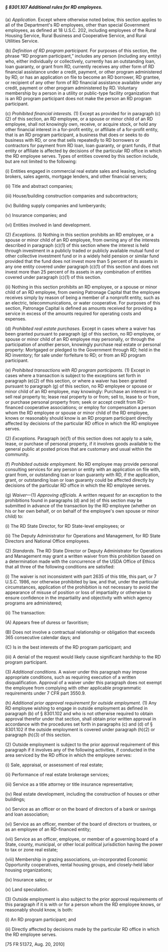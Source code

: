 ##### § 8301.107 Additional rules for RD employees. #####

(a) *Application.* Except where otherwise noted below, this section applies to all of the Department's RD employees, other than special Government employees, as defined at 18 U.S.C. 202, including employees of the Rural Housing Service, Rural Business and Cooperative Service, and Rural Utilities Service.

(b) *Definition of RD program participant.* For purposes of this section, the phrase “RD program participant,” includes any person (including any entity) who, either individually or collectively, currently has an outstanding loan, loan guaranty, or grant from RD, currently receives any other form of RD financial assistance under a credit, payment, or other program administered by RD, or has an application on file to become an RD borrower, RD grantee, or recipient of any other form of RD financial assistance available under any credit, payment or other program administered by RD. Voluntary membership by a person in a utility or public-type facility organization that is an RD program participant does not make the person an RD program participant.

(c) *Prohibited financial interests.* (1) Except as provided for in paragraph (c)(2) of this section, an RD employee, or a spouse or minor child of an RD employee, shall not knowingly own, receive, or acquire stock, or hold any other financial interest in a for-profit entity, or affiliate of a for-profit entity, that is an RD program participant, a business that does or seeks to do business with RD, or one that sells repeatedly to RD borrowers or contractors for payment from RD loan, loan guaranty, or grant funds, if that entity or affiliate is affected by decisions of the particular RD office in which the RD employee serves. Types of entities covered by this section include, but are not limited to the following:

(i) Entities engaged in commercial real estate sales and leasing, including brokers, sales agents, mortgage lenders, and other financial servers;

(ii) Title and abstract companies;

(iii) House/building construction companies and subcontractors;

(iv) Building supply companies and lumberyards;

(v) Insurance companies; and

(vi) Entities involved in land development.

(2) *Exceptions.* (i) Nothing in this section prohibits an RD employee, or a spouse or minor child of an RD employee, from owning any of the interests described in paragraph (c)(1) of this section where the interest is held through investment in a publicly traded or publicly available mutual fund or other collective investment fund or in a widely held pension or similar fund provided that the fund does not invest more than 5 percent of its assets in any one entity covered under paragraph (c)(1) of this section and does not invest more than 25 percent of its assets in any combination of entities covered under paragraph (c)(1) of this section.

(ii) Nothing in this section prohibits an RD employee, or a spouse or minor child of an RD employee, from owning Patronage Capital that the employee receives simply by reason of being a member of a nonprofit entity, such as an electric, telecommunications, or water cooperative. For purposes of this section, Patronage Capital is defined as amounts received for providing a service in excess of the amounts required for operating costs and expenses.

(d) *Prohibited real estate purchases.* Except in cases where a waiver has been granted pursuant to paragraph (g) of this section, no RD employee, or spouse or minor child of an RD employee may personally, or through the participation of another person, knowingly purchase real estate or personal property: Mortgaged or pledged to the Government through RD; held in the RD inventory; for sale under forfeiture to RD; or from an RD program participant.

(e) *Prohibited transactions with RD program participants.* (1) Except in cases where a transaction is subject to the exceptions set forth in paragraph (e)(2) of this section, or where a waiver has been granted pursuant to paragraph (g) of this section, no RD employee or spouse or minor child of an RD employee, may knowingly: Purchase an interest in or sell real property to; lease real property to or from; sell to, lease to or from, or purchase personal property from; seek or accept credit from RD-financed cooperative associations; or employ for compensation a person whom the RD employee or spouse or minor child of the RD employee, knows or reasonably should know is an RD program participant directly affected by decisions of the particular RD office in which the RD employee serves.

(2) *Exceptions.* Paragraph (e)(1) of this section does not apply to a sale, lease, or purchase of personal property, if it involves goods available to the general public at posted prices that are customary and usual within the community.

(f) *Prohibited outside employment.* No RD employee may provide personal consulting services for any person or entity with an application on file with, grant from, or outstanding loan or loan guaranty with RD, if the application, grant, or outstanding loan or loan guaranty could be affected directly by decisions of the particular RD office in which the RD employee serves.

(g) *Waiver*—(1) *Approving officials.* A written request for an exception to the prohibitions found in paragraphs (d) and (e) of this section may be submitted in advance of the transaction by the RD employee (whether on his or her own behalf, or on behalf of the employee's own spouse or minor child) to:

(i) The RD State Director, for RD State-level employees; or

(ii) The Deputy Administrator for Operations and Management, for RD State Directors and National Office employees.

(2) *Standards.* The RD State Director or Deputy Administrator for Operations and Management may grant a written waiver from this prohibition based on a determination made with the concurrence of the USDA Office of Ethics that all three of the following conditions are satisfied:

(i) The waiver is not inconsistent with part 2635 of this title, this part, or 7 U.S.C. 1986, nor otherwise prohibited by law, and that, under the particular circumstances, application of the prohibition is not necessary to avoid the appearance of misuse of position or loss of impartiality or otherwise to ensure confidence in the impartiality and objectivity with which agency programs are administered;

(ii) The transaction:

(A) Appears free of duress or favoritism;

(B) Does not involve a contractual relationship or obligation that exceeds 365 consecutive calendar days; and

(C) Is in the best interests of the RD program participant; and

(iii) A denial of the request would likely cause significant hardship to the RD program participant.

(3) *Additional conditions.* A waiver under this paragraph may impose appropriate conditions, such as requiring execution of a written disqualification. Approval of a waiver under this paragraph does not exempt the employee from complying with other applicable programmatic requirements under 7 CFR part 3550.9.

(h) *Additional prior approval requirement for outside employment.* (1) Any RD employee wishing to engage in outside employment as defined in paragraph (b) of § 8301.102 and who is not otherwise required to obtain approval therefor under that section, shall obtain prior written approval in accordance with the procedures set forth in paragraphs (c) and (d) of § 8301.102 if the outside employment is covered under paragraph (h)(2) or paragraph (h)(3) of this section.

(2) Outside employment is subject to the prior approval requirement of this paragraph if it involves any of the following activities, if conducted in the area serviced by the RD office in which the employee serves:

(i) Sale, appraisal, or assessment of real estate;

(ii) Performance of real estate brokerage services;

(iii) Service as a title attorney or title insurance representative;

(iv) Real estate development, including the construction of houses or other buildings;

(v) Service as an officer or on the board of directors of a bank or savings and loan association;

(vi) Service as an officer, member of the board of directors or trustees, or as an employee of an RD-financed entity;

(vii) Service as an officer, employee, or member of a governing board of a State, county, municipal, or other local political jurisdiction having the power to tax or zone real estate;

(viii) Membership in grazing associations, un-incorporated Economic Opportunity cooperatives, rental housing groups, and closely-held labor housing organizations;

(ix) Insurance sales; or

(x) Land speculation.

(3) Outside employment is also subject to the prior approval requirements of this paragraph if it is with or for a person whom the RD employee knows, or reasonably should know, is both:

(i) An RD program participant; and

(ii) Directly affected by decisions made by the particular RD office in which the RD employee serves.

[75 FR 51372, Aug. 20, 2010]